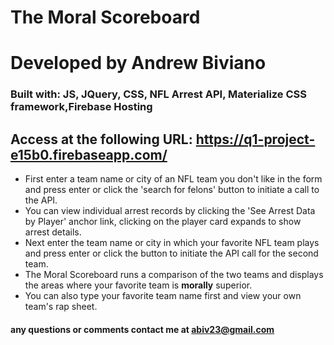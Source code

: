 # The Moral Scoreboard

Developed by Andrew Biviano
============================
### Built with: JS, JQuery, CSS, NFL Arrest API, Materialize CSS framework,Firebase Hosting
##  Access at the following URL: https://q1-project-e15b0.firebaseapp.com/
* First enter a team name or city of an NFL team you don't like in the form and press enter or click the 'search for felons' button to initiate a call to the API.
* You can view individual arrest records by clicking the 'See Arrest Data by Player' anchor link, clicking on the player card expands to show arrest details.
* Next enter the team name or city in which your favorite NFL team plays and press enter or click the button to initiate the API call for the second team.
* The Moral Scoreboard runs a comparison of the two teams and displays the areas where your favorite team is **morally** superior.
* You can also type your favorite team name first and view your own team's rap sheet.
#### any questions or comments contact me at abiv23@gmail.com
